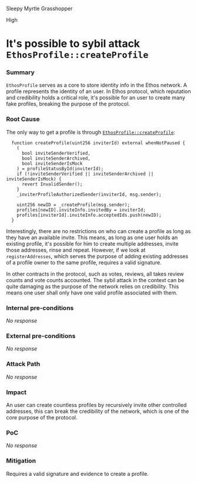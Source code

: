 Sleepy Myrtle Grasshopper

High

# It's possible to sybil attack `EthosProfile::createProfile`

### Summary

`EthosProfile` serves as a core to store identity info in the Ethos network. A profile represents the identity of an user. In Ethos protocol, which reputation and credibility holds a critical role, it's possible for an user to create many fake profiles, breaking the purpose of the protocol.

### Root Cause

The only way to get a profile is through [`EthosProfile::createProfile`](https://github.com/sherlock-audit/2024-10-ethos-network/blob/main/ethos/packages/contracts/contracts/EthosProfile.sol#L158C1-L172C4):
```solidity
  function createProfile(uint256 inviterId) external whenNotPaused {
    (
      bool inviteSenderVerified,
      bool inviteSenderArchived,
      bool inviteSenderIsMock
    ) = profileStatusById(inviterId);
    if (!inviteSenderVerified || inviteSenderArchived || inviteSenderIsMock) {
      revert InvalidSender();
    }
    _inviterProfileAuthorizedSender(inviterId, msg.sender);

    uint256 newID = _createProfile(msg.sender);
    profiles[newID].inviteInfo.invitedBy = inviterId;
    profiles[inviterId].inviteInfo.acceptedIds.push(newID);
  }
```
Interestingly, there are no restrictions on who can create a profile as long as they have an available invite. This means, as long as one user holds an existing profile, it's possible for him to create multiple addresses, invite those addresses, rinse and repeat. However, if we look at `registerAddresses`, which serves the purpose of adding existing addresses of a profile owner to the same profile, requires a valid signature.

In other contracts in the protocol, such as votes, reviews, all takes review counts and vote counts accounted. The sybil attack in the context can be quite damaging as the purpose of the network relies on credibility. This means one user shall only have one valid profile associated with them.

### Internal pre-conditions

_No response_

### External pre-conditions

_No response_

### Attack Path

_No response_

### Impact

An user can create countless profiles by recursively invite other controlled addresses, this can break the credibility of the network, which is one of the core purpose of the protocol.

### PoC

_No response_

### Mitigation

Requires a valid signature and evidence to create a profile.